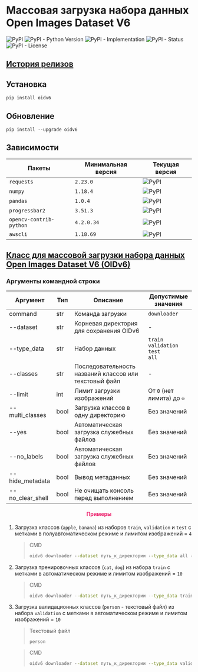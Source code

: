 # Массовая загрузка набора данных Open Images Dataset V6

![PyPI](https://img.shields.io/pypi/v/oidv6)
![PyPI - Python Version](https://img.shields.io/pypi/pyversions/oidv6)
![PyPI - Implementation](https://img.shields.io/pypi/implementation/oidv6)
![PyPI - Status](https://img.shields.io/pypi/status/oidv6)
![PyPI - License](https://img.shields.io/pypi/l/oidv6)

## [История релизов](https://github.com/DmitryRyumin/OIDv6/blob/master/NOTES.md)

## Установка

```shell script
pip install oidv6
```

## Обновление

```shell script
pip install --upgrade oidv6
```

## Зависимости

| Пакеты | Минимальная версия | Текущая версия |
| ------ | ------------------ | -------------- |
`requests` | `2.23.0` | ![PyPI](https://img.shields.io/pypi/v/requests) |
`numpy` | `1.18.4` | ![PyPI](https://img.shields.io/pypi/v/numpy) |
`pandas` | `1.0.4` | ![PyPI](https://img.shields.io/pypi/v/pandas) |
`progressbar2` | `3.51.3` | ![PyPI](https://img.shields.io/pypi/v/progressbar2) |
`opencv-contrib-python` | `4.2.0.34` | ![PyPI](https://img.shields.io/pypi/v/opencv-contrib-python) |
`awscli` | `1.18.69` | ![PyPI](https://img.shields.io/pypi/v/awscli) |

## [Класс для массовой загрузки набора данных Open Images Dataset V6 (OIDv6)](https://github.com/DmitryRyumin/OIDv6/blob/master/oidv6/OIDv6.py)

### Аргументы командной строки

| Аргумент | Тип | Описание | Допустимые значения |
| -------------------------- | ---  | -------- | ------------------- |
| command | str | Команда загрузки | `downloader` |
| --dataset | str | Корневая директория для сохранения OIDv6 | - |
| --type_data | str | Набор данных | `train`<br>`validation`<br>`test`<br>`all` |
| --classes | str | Последовательность названий классов или текстовый файл | - |
| --limit | int | Лимит загрузки изображений | От `0` (нет лимита) до `∞` |
| --multi_classes | bool | Загрузка классов в одну директорию | Без значений |
| --yes | bool | Автоматическая загрузка служебных файлов | Без значений |
| --no_labels | bool | Автоматическая загрузка служебных файлов | Без значений |
| --hide_metadata | bool | Вывод метаданных | Без значений |
| --no_clear_shell | bool | Не очищать консоль перед выполнением | Без значений |

<h4 align="center"><span style="color:#EC256F;">Примеры</span></h4>

1. Загрузка классов (`apple`, `banana`) из наборов `train`, `validation` и `test` с метками в полуавтоматическом режиме и лимитом изображений = `4`

    > CMD
    >
    > ```cmd
    > oidv6 downloader --dataset путь_к_директории --type_data all --classes apple banana --limit 4
    > ```

2. Загрузка тренировочных классов (`cat`, `dog`) из набора `train` с метками в автоматическом режиме и лимитом изображений = `10`

    > CMD
    >
    > ```cmd
    > oidv6 downloader --dataset путь_к_директории --type_data train --classes Cat dOg --limit 10 --yes
    > ```
   
3. Загрузка валидационных классов (`person` - текстовый файл) из набора `validation` с метками в автоматическом режиме и лимитом изображений = `10`

    > Текстовый файл
    >
    > ```text
    > person
    > ```

    > CMD
    >
    > ```cmd
    > oidv6 downloader --dataset путь_к_директории --type_data validation --classes путь_к_текстовому_файлу --limit 10 --yes
    > ```